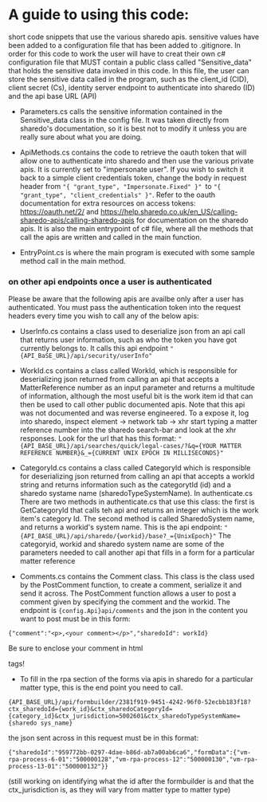 # A guide to using this code:

short code snippets that use the various sharedo apis.
sensitive values have been added to a configuration file that has been added to .gitignore. In order for this code to work the user will have to creat their own c# configuration file that MUST contain a public class called "Sensitive_data" that holds the sensitive data invoked in this code.
In this file, the user can store the sensitive data called in the program, such as the client_id (CID), client secret (Cs), identity server endpoint to authenticate into sharedo (ID) and the api base URL (API)

* Parameters.cs calls the sensitive information contained in the Sensitive_data class in the config file. It was taken directly from sharedo's documentation, so it is best not to modify it unless you are really sure about what you are doing.

* ApiMethods.cs contains the code to retrieve the oauth token that will allow one to authenticate into sharedo and then use the various private apis. It is currently set to "impersonate user". If you wish to switch it back to a simple client credentials token, change the body in request header from ```"{ "grant_type", "Impersonate.Fixed" }" ```to ```"{ "grant_type", "client_credentials" }"```. Refer to the oauth documentation for extra resources on access tokens: https://oauth.net/2/ and https://help.sharedo.co.uk/en_US/calling-sharedo-apis/calling-sharedo-apis for documentation on the sharedo apis.
It is also the main entrypoint of c# file, where all the methods that call the apis are written and called in the main function.

* EntryPoint.cs is where the main program is executed with some sample method call in the main method.

### on other api endpoints once a user is authenticated

Please be aware that the following apis are availbe only after a user has authenticated.
You must pass the authentication token into the request headers every time you wish to call any of the below apis:

* UserInfo.cs contains a class used to deserialize json from an api call that returns user information, such as who the token you have got currently belongs to.
It calls this api endpoint ```"{API_BaSE_URL}/api/security/userInfo"```

* WorkId.cs contains a class called WorkId, which is responsible for deserializing json returned from calling an api that accepts a MatterReference number as an input parameter and returns a multitude of information, although the most useful bit is the work item id that can then be used to call other public documented apis.
Note that this api was not documented and was reverse engineered. To a expose it, log into sharedo, inspect element -> network tab -> xhr 
start typing a matter reference number into the sharedo search-bar and look at the xhr responses.
Look for the url that has this format: ```"{API_BASE_URL}/api/searches/quick/legal-cases/?&q={YOUR MATTER REFERENCE NUMBER}&_={CURRENT UNIX EPOCH IN MILLISECONDS}"```

* CategoryId.cs contains a class called CategoryId which is responsible for deserializing json returned from calling an api that accepts a workId string and returns information such as the categorytId (id) and a sharedo systame name (sharedoTypeSystemName). In authenticate.cs
There are two methods in authenticate.cs that use this class: the first is GetCategoryId that calls teh api and returns an integer which is the work item's category Id.
The second method is called SharedoSystem name, and returns a workid's system name.
This is the api endpoint: ```"{API_BASE_URL}/api/sharedo/{workid}/base?_={UnixEpoch}"```
The categoryid, workid and sharedo system name are some of the parameters needed to call another api that fills in a form for a particular matter reference

* Comments.cs contains the Comment class. This class is the class used by the PostComment function, to create a comment, serialize it and send it across. The PostComment function allows a user to post a comment given by specifying the comment and the workid.
The endpoint is ```{config.Api}api/comments``` and the json in the content you want to post must be in this form:
```
{"comment":"<p>,<your comment></p>","sharedoId": workId} 
 ```

Be sure to enclose your comment in html <p> tags!
* To fill in the rpa section of the forms via apis in sharedo for a particular matter type, this is the end
point you need to call.
```
{API_BASE_URL}/api/formbuilder/2381f919-9451-4242-96f0-52ecbb183f18?ctx_sharedoId={work_id}&ctx_sharedoCategoryId={category_id}&ctx_jurisdiction=5002601&ctx_sharedoTypeSystemName={sharedo sys_name}
```

the json sent across in this request must be in this format:
```
{"sharedoId":"959772bb-0297-4dae-b86d-ab7a00ab6ca6","formData":{"vm-rpa-process-6-01":"500000128","vm-rpa-process-12":"500000130","vm-rpa-process-13-01":"500000132"}}
```

(still working on identifying what the id after the formbuilder is and that the ctx_jurisdiction is, as they will vary from matter type to matter type)